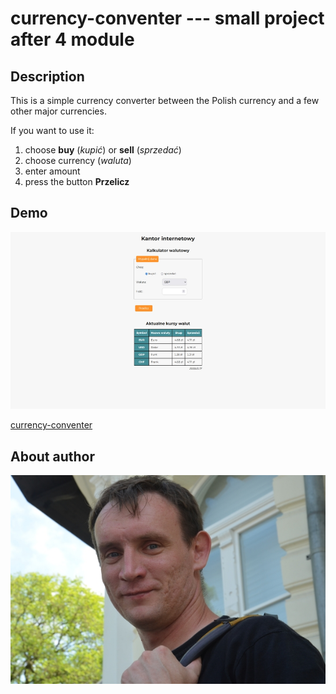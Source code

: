 # currency-conventer --- small project after 4 module

## Description

This is a simple currency converter between the Polish currency and a few other major currencies.

If you want to use it:
1. choose **buy** (*kupić*) or **sell** (*sprzedać*)
2. choose currency (*waluta*)
3. enter amount
4. press the button **Przelicz**

## Demo

![website](images/screenshot02.jpg "website")

[currency-conventer](https://o-pawel.github.io/currency-converter/)

## About author

![Pawel](images/pawel.jpg "Pawel")
